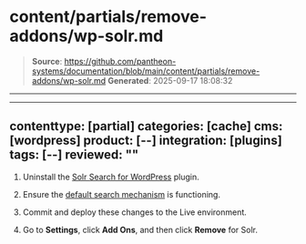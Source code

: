 # content/partials/remove-addons/wp-solr.md

> **Source**: https://github.com/pantheon-systems/documentation/blob/main/content/partials/remove-addons/wp-solr.md
> **Generated**: 2025-09-17 18:08:32

---

---
contenttype: [partial]
categories: [cache]
cms: [wordpress]
product: [--]
integration: [plugins]
tags: [--]
reviewed: ""
---

1. Uninstall the [Solr Search for WordPress](https://wordpress.org/plugins/solr-power/) plugin.

1. Ensure the [default search mechanism](https://codex.wordpress.org/Class_Reference/WP_Query#Search_Parameter) is functioning.

1. Commit and deploy these changes to the Live environment.

1. Go to **<Icon icon="gear" /> Settings**, click **Add Ons**, and then click **Remove** for Solr.
